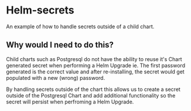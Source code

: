 # Helm-secrets
An example of how to handle secrets outside of a child chart.

## Why would I need to do this?

Child charts such as Postgresql do not have the ability to reuse it's Chart generated secret when performing a Helm Upgrade
ie. The first password generated is the correct value and after re-installing, the secret would get populated with a new (wrong) password.


<!-- Additionally, by adding options to re-create the secrets, it's easier to handle the lifecycle of the secrets: ie. the same secret when performing an upgrade so it will still hold the correct value. -->


   <!-- the "existingSecret" parameter assumes that we are creating the secret outside Helm. -->

By handling secrets outside of the chart this allows us to create a secret outside of the Postgresql Chart and add additional functionality so the secret will persist when perfroming a Helm Upgrade.
